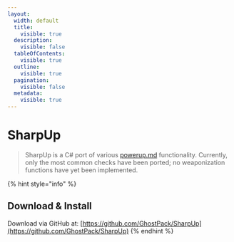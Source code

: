 ```yaml
---
layout:
  width: default
  title:
    visible: true
  description:
    visible: false
  tableOfContents:
    visible: true
  outline:
    visible: true
  pagination:
    visible: false
  metadata:
    visible: true
---
```


# SharpUp

> SharpUp is a C# port of various [powerup.md](powerup.md "mention") functionality. Currently, only the most common checks have been ported; no weaponization functions have yet been implemented.

{% hint style="info" %}
## Download & Install

Download via GitHub at: [https://github.com/GhostPack/SharpUp](https://github.com/GhostPack/SharpUp)
{% endhint %}

